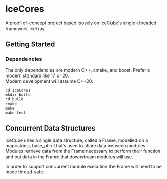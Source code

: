 # IceCores
A proof-of-concept project based loosely on IceCube's single-threaded framework IceTray.

## Getting Started
### Dependencies
The only dependencies are modern C++, cmake, and boost.  Prefer a modern standard like 17 or 20.  
Modern development will assume C++20. 

```shell
cd IceCores
mkdir build
cd build
cmake ..
make
make test
```

## Concurrent Data Structures
IceCube uses a single data structure, called a Frame, modelled on a map<string, base_ptr> 
that's used to share data between modules.  Modules retrieve data from the Frame necessary
to perform their function and put data in the Frame that downstream modules will use.

In order to support concurrent module execution the Frame will need to be made thread-safe.

